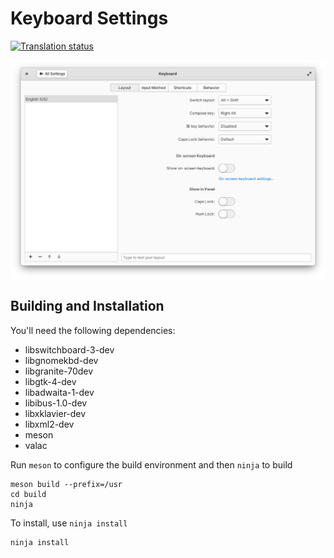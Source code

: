# Keyboard Settings
[![Translation status](https://l10n.elementary.io/widgets/switchboard/-/switchboard-plug-keyboard/svg-badge.svg)](https://l10n.elementary.io/engage/switchboard/?utm_source=widget)

![screenshot](data/screenshot-layout.png?raw=true)

## Building and Installation

You'll need the following dependencies:

* libswitchboard-3-dev
* libgnomekbd-dev
* libgranite-70dev
* libgtk-4-dev
* libadwaita-1-dev
* libibus-1.0-dev
* libxklavier-dev
* libxml2-dev
* meson
* valac

Run `meson` to configure the build environment and then `ninja` to build

    meson build --prefix=/usr
    cd build
    ninja

To install, use `ninja install`

    ninja install
